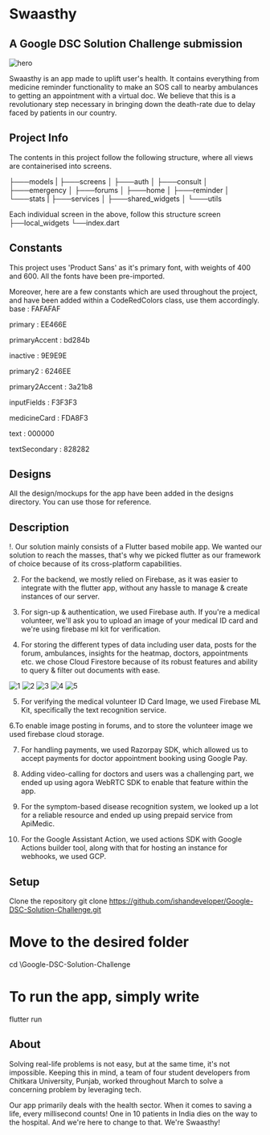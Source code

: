 # Swaasthy
## A Google DSC Solution Challenge submission

![hero](https://user-images.githubusercontent.com/65770068/160841669-96839e12-d502-4c8d-b44a-1101f32cd508.png)

Swaasthy is an app made to uplift user's health. It contains everything from medicine reminder functionality to make an SOS call to nearby ambulances to getting an appointment with a virtual doc. We believe that this is a revolutionary step necessary in bringing down the death-rate due to delay faced by patients in our country.

## Project Info
The contents in this project follow the following structure, where all views are containerised into screens.

├───models
|
├───screens
│   ├───auth
│   ├───consult
│   ├───emergency
│   ├───forums
│   ├───home
│   ├───reminder
│   └───stats
|
├───services
│
├───shared_widgets
│
└───utils

Each individual screen in the above, follow this structure
screen
  ├──local_widgets
  └──index.dart

## Constants
This project uses 'Product Sans' as it's primary font, with weights of 400 and 600. All the fonts have been pre-imported.

Moreover, here are a few constants which are used throughout the project, and have been added within a CodeRedColors class, use them accordingly.
base            : FAFAFAF

primary         : EE466E

primaryAccent   : bd284b

inactive        : 9E9E9E

primary2        : 6246EE

primary2Accent  : 3a21b8

inputFields     : F3F3F3

medicineCard    : FDA8F3

text            : 000000

textSecondary   : 828282

## Designs
All the design/mockups for the app have been added in the designs directory. You can use those for reference.

## Description
!. Our solution mainly consists of a Flutter based mobile app. We wanted our solution to reach the masses, that's why we picked flutter as our framework of choice because of its cross-platform capabilities.

2. For the backend, we mostly relied on Firebase, as it was easier to integrate with the flutter app, without any hassle to manage & create instances of our server.

3. For sign-up & authentication, we used Firebase auth. If you're a medical volunteer, we'll ask you to upload an image of your medical ID card and we're using firebase ml kit for verification.

4. For storing the different types of data including user data, posts for the forum, ambulances, insights for the heatmap, doctors, appointments etc. we chose Cloud Firestore because of its robust features and ability to query & filter out documents with ease.

![1](https://user-images.githubusercontent.com/65770068/160841767-c4944eaa-29d9-41b8-a63e-e697d9d1a080.png)
![2](https://user-images.githubusercontent.com/65770068/160841794-7af47b0e-9034-4747-8f1f-2f6cd89b15f3.png)
![3](https://user-images.githubusercontent.com/65770068/160841825-5e9c7a4b-db5f-48dd-8a44-519072ba5f1b.png)
![4](https://user-images.githubusercontent.com/65770068/160841852-efb6e6c3-fcf7-4bf2-89af-9ac8f46b17bd.jpg)
![5](https://user-images.githubusercontent.com/65770068/160841881-a44ec6c1-4cfd-4a92-8e70-7898bf7a3a19.png)


5. For verifying the medical volunteer ID Card Image, we used Firebase ML Kit, specifically the text recognition service.

6.To enable image posting in forums, and to store the volunteer image we used firebase cloud storage.

7. For handling payments, we used Razorpay SDK, which allowed us to accept payments for doctor appointment booking using Google Pay.

8. Adding video-calling for doctors and users was a challenging part, we ended up using agora WebRTC SDK to enable that feature within the app.

9. For the symptom-based disease recognition system, we looked up a lot for a reliable resource and ended up using prepaid service from ApiMedic.

10. For the Google Assistant Action, we used actions SDK with Google Actions builder tool, along with that for hosting an instance for webhooks, we used GCP.

## Setup
Clone the repository
git clone https://github.com/ishandeveloper/Google-DSC-Solution-Challenge.git

# Move to the desired folder
cd \Google-DSC-Solution-Challenge

# To run the app, simply write
flutter run

## About
Solving real-life problems is not easy, but at the same time, it's not impossible. Keeping this in mind, a team of four student developers from Chitkara University, Punjab, worked throughout March to solve a concerning problem by leveraging tech.

Our app primarily deals with the health sector. When it comes to saving a life, every millisecond counts! One in 10 patients in India dies on the way to the hospital. And we're here to change to that. We're Swaasthy!


